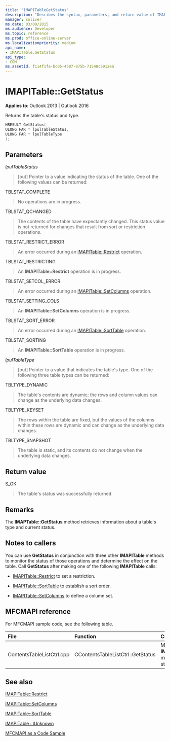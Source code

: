 ```yaml
---
title: "IMAPITableGetStatus"
description: "Desribes the syntax, parameters, and return value of IMAPITableGetStatus, which returns the table's status and type."
manager: soliver
ms.date: 03/09/2015
ms.audience: Developer
ms.topic: reference
ms.prod: office-online-server
ms.localizationpriority: medium
api_name:
- IMAPITable.GetStatus
api_type:
- COM
ms.assetid: f114f1fa-bc05-4587-875b-71548c5912ea
---
```


# IMAPITable::GetStatus

  
  
**Applies to**: Outlook 2013 | Outlook 2016 
  
Returns the table's status and type.
  
```cpp
HRESULT GetStatus(
ULONG FAR * lpulTableStatus,
ULONG FAR * lpulTableType
);
```

## Parameters

 _lpulTableStatus_
  
> [out] Pointer to a value indicating the status of the table. One of the following values can be returned:
    
TBLSTAT_COMPLETE 
  
> No operations are in progress.
    
TBLSTAT_QCHANGED 
  
> The contents of the table have expectantly changed. This status value is not returned for changes that result from sort or restriction operations.
    
TBLSTAT_RESTRICT_ERROR 
  
> An error occurred during an [IMAPITable::Restrict](imapitable-restrict.md) operation. 
    
TBLSTAT_RESTRICTING 
  
> An **IMAPITable::Restrict** operation is in progress. 
    
TBLSTAT_SETCOL_ERROR 
  
> An error occurred during an [IMAPITable::SetColumns](imapitable-setcolumns.md) operation. 
    
TBLSTAT_SETTING_COLS 
  
> An **IMAPITable::SetColumns** operation is in progress. 
    
TBLSTAT_SORT_ERROR 
  
> An error occurred during an [IMAPITable::SortTable](imapitable-sorttable.md) operation. 
    
TBLSTAT_SORTING 
  
> An **IMAPITable::SortTable** operation is in progress. 
    
 _lpulTableType_
  
> [out] Pointer to a value that indicates the table's type. One of the following three table types can be returned:
    
TBLTYPE_DYNAMIC 
  
> The table's contents are dynamic; the rows and column values can change as the underlying data changes.
    
TBLTYPE_KEYSET 
  
> The rows within the table are fixed, but the values of the columns within these rows are dynamic and can change as the underlying data changes.
    
TBLTYPE_SNAPSHOT 
  
> The table is static, and its contents do not change when the underlying data changes.
    
## Return value

S_OK 
  
> The table's status was successfully returned.
    
## Remarks

The **IMAPTable::GetStatus** method retrieves information about a table's type and current status. 
  
## Notes to callers

You can use **GetStatus** in conjunction with three other **IMAPITable** methods to monitor the status of those operations and determine the effect on the table. Call **GetStatus** after making one of the following **IMAPITable** calls: 
  
- [IMAPITable::Restrict](imapitable-restrict.md) to set a restriction. 
    
- [IMAPITable::SortTable](imapitable-sorttable.md) to establish a sort order. 
    
- [IMAPITable::SetColumns](imapitable-setcolumns.md) to define a column set. 
    
## MFCMAPI reference

For MFCMAPI sample code, see the following table.
  
|**File**|**Function**|**Comment**|
|:-----|:-----|:-----|
|ContentsTableListCtrl.cpp  <br/> |CContentsTableListCtrl::GetStatus  <br/> |MFCMAPI uses the **IMAPITable::GetStatus** method to report the status of a table. |
   
## See also



[IMAPITable::Restrict](imapitable-restrict.md)
  
[IMAPITable::SetColumns](imapitable-setcolumns.md)
  
[IMAPITable::SortTable](imapitable-sorttable.md)
  
[IMAPITable : IUnknown](imapitableiunknown.md)


[MFCMAPI as a Code Sample](mfcmapi-as-a-code-sample.md)

